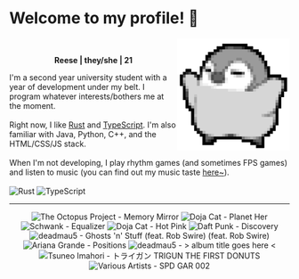 <h1>Welcome to my profile! 👋</h1>
<img src="penguin.webp" alt="dancing penguin" align="right" width="40%">
<br>
<p align="center"><b>Reese | they/she | 21</b></p>
<p>
I'm a second year university student with a year of development under my belt. I program whatever interests/bothers me at the moment.
<br><br>
Right now, I like <a href="https://www.rust-lang.org/">Rust</a> and <a href="https://www.typescriptlang.org/">TypeScript</a>. I'm also familiar with Java, Python, C++, and the HTML/CSS/JS stack.
<br><br>
When I'm not developing, I play rhythm games (and sometimes FPS games) and listen to music (you can find out my music taste <a href="https://www.last.fm/user/i-dle">here~</a>).
<br><br>
<img alt="Rust" src="https://img.shields.io/badge/Rust-%23000000.svg?&style=for-the-badge&logo=rust&logoColor=white"/> <img alt="TypeScript" src="https://img.shields.io/badge/TypeScript-%233178C6.svg?&style=for-the-badge&logo=typescript&logoColor=white"/>
</p>
<hr class="dotted">
<!-- lastfm -->
<p align="center"><img src="https://lastfm.freetls.fastly.net/i/u/64s/e48a93872e23783d4c709eca8e8b13de.jpg" title="The Octopus Project - Memory Mirror"> <img src="https://lastfm.freetls.fastly.net/i/u/64s/d1619e7707eb9f63884cebce1f76b382.jpg" title="Doja Cat - Planet Her"> <img src="https://lastfm.freetls.fastly.net/i/u/64s/0e315609e755c1279b84676c02c9f09c.jpg" title="Schwank - Equalizer"> <img src="https://lastfm.freetls.fastly.net/i/u/64s/6a520a662b0d30646781d03ade00625a.jpg" title="Doja Cat - Hot Pink"> <img src="https://lastfm.freetls.fastly.net/i/u/64s/54010ae7c4fa4c96a1e1872a051d9ecc.png" title="Daft Punk - Discovery"> <img src="https://lastfm.freetls.fastly.net/i/u/64s/179ebcadc716801c389d42b3de0ceb0b.png" title="deadmau5 - Ghosts 'n' Stuff (feat. Rob Swire) (feat. Rob Swire)"> <img src="https://lastfm.freetls.fastly.net/i/u/64s/716d54c59f58be6213f5862fcea89560.jpg" title="Ariana Grande - Positions"> <img src="https://lastfm.freetls.fastly.net/i/u/64s/97666f2d430249b3afa818031f2288f5.png" title="deadmau5 - > album title goes here <"> <img src="https://lastfm.freetls.fastly.net/i/u/64s/e8bfb1ba967d9090cabc5e1b659a1110.jpg" title="Tsuneo Imahori - トライガン TRIGUN THE FIRST DONUTS"> <img src="https://lastfm.freetls.fastly.net/i/u/64s/092bee123033c04a2e34ae333c8060e6.jpg" title="Various Artists - SPD GAR 002"> </p>

